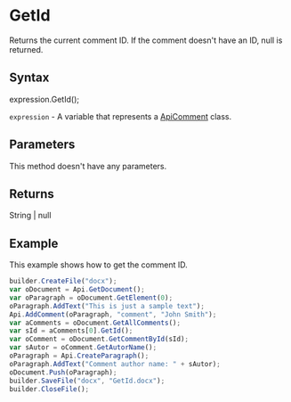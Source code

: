 # GetId

Returns the current comment ID. If the comment doesn't have an ID, null is returned.

## Syntax

expression.GetId();

`expression` - A variable that represents a [ApiComment](../ApiComment.md) class.

## Parameters

This method doesn't have any parameters.

## Returns

String &#124; null

## Example

This example shows how to get the comment ID.

```javascript
builder.CreateFile("docx");
var oDocument = Api.GetDocument();
var oParagraph = oDocument.GetElement(0);
oParagraph.AddText("This is just a sample text");
Api.AddComment(oParagraph, "comment", "John Smith");
var aComments = oDocument.GetAllComments();
var sId = aComments[0].GetId();
var oComment = oDocument.GetCommentById(sId);
var sAutor = oComment.GetAutorName();
oParagraph = Api.CreateParagraph();
oParagraph.AddText("Comment author name: " + sAutor);
oDocument.Push(oParagraph);
builder.SaveFile("docx", "GetId.docx");
builder.CloseFile();
```